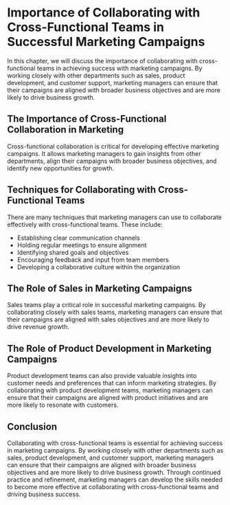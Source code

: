 Importance of Collaborating with Cross-Functional Teams in Successful Marketing Campaigns
===============================================================================================================================================

In this chapter, we will discuss the importance of collaborating with cross-functional teams in achieving success with marketing campaigns. By working closely with other departments such as sales, product development, and customer support, marketing managers can ensure that their campaigns are aligned with broader business objectives and are more likely to drive business growth.

The Importance of Cross-Functional Collaboration in Marketing
-------------------------------------------------------------

Cross-functional collaboration is critical for developing effective marketing campaigns. It allows marketing managers to gain insights from other departments, align their campaigns with broader business objectives, and identify new opportunities for growth.

Techniques for Collaborating with Cross-Functional Teams
--------------------------------------------------------

There are many techniques that marketing managers can use to collaborate effectively with cross-functional teams. These include:

* Establishing clear communication channels
* Holding regular meetings to ensure alignment
* Identifying shared goals and objectives
* Encouraging feedback and input from team members
* Developing a collaborative culture within the organization

The Role of Sales in Marketing Campaigns
----------------------------------------

Sales teams play a critical role in successful marketing campaigns. By collaborating closely with sales teams, marketing managers can ensure that their campaigns are aligned with sales objectives and are more likely to drive revenue growth.

The Role of Product Development in Marketing Campaigns
------------------------------------------------------

Product development teams can also provide valuable insights into customer needs and preferences that can inform marketing strategies. By collaborating with product development teams, marketing managers can ensure that their campaigns are aligned with product initiatives and are more likely to resonate with customers.

Conclusion
----------

Collaborating with cross-functional teams is essential for achieving success in marketing campaigns. By working closely with other departments such as sales, product development, and customer support, marketing managers can ensure that their campaigns are aligned with broader business objectives and are more likely to drive business growth. Through continued practice and refinement, marketing managers can develop the skills needed to become more effective at collaborating with cross-functional teams and driving business success.
